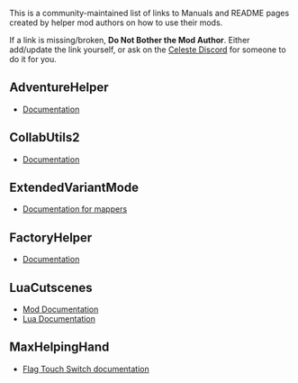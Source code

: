 <!--
This page is parsed automatically to add links to the Custom Entity Catalog.
(https://max480-random-stuff.appspot.com/celeste/custom-entity-catalog)

Any additions must follow the specific structure of:

## ModName (Optional Alias)
- [Label 1](https://www.linktoREADME.com)
- [Label 2](https://www.linktootherREADME.com)
Additional Details

"Label 1" and "Label 2" will be used to name the links on the Custom Entity Catalog.

The ModName must be as defined in the mod's everest.yaml
Mods should be kept in alphabetical order by ModName where possible.
-->

This is a community-maintained list of links to Manuals and README pages created by helper mod authors on how to use their mods.

If a link is missing/broken, **Do Not Bother the Mod Author**. Either add/update the link yourself, or ask on the [Celeste Discord](https://discord.gg/6qjaePQ) for someone to do it for you.

## AdventureHelper
- [Documentation](https://github.com/acsBenceTamas/Kayden-Fox-Celeste-Mods/blob/master/AdventureHelper/Readme.md)

## CollabUtils2
- [Documentation](https://github.com/EverestAPI/CelesteCollabUtils2/blob/master/DOCUMENTATION.md)

## ExtendedVariantMode
- [Documentation for mappers](https://github.com/max4805/Everest-ExtendedVariants/blob/master/ExtendedVariantMode/README-Mappers.txt)

## FactoryHelper
- [Documentation](https://github.com/acsBenceTamas/Kayden-Fox-Celeste-Mods/blob/master/FactoryHelper/Readme.md)

## LuaCutscenes
- [Mod Documentation](https://storage.googleapis.com/lua-cutscenes-documentation/index.html)
- [Lua Documentation](https://www.lua.org/pil/1.html)

## MaxHelpingHand
- [Flag Touch Switch documentation](https://github.com/max4805/MaxHelpingHand/blob/master/README.md)